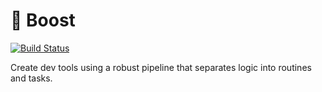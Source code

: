 # 🚀 Boost

[![Build Status](https://travis-ci.org/milesj/boost.svg?branch=master)](https://travis-ci.org/milesj/boost)

Create dev tools using a robust pipeline that separates logic into routines and tasks.

